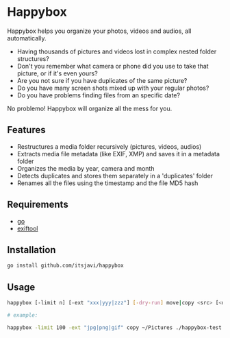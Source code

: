 # Happybox

Happybox helps you organize your photos, videos and audios, all automatically.

- Having thousands of pictures and videos lost in complex nested folder structures?
- Don't you remember what camera or phone did you use to take that picture, or if it's even yours?
- Are you not sure if you have duplicates of the same picture?
- Do you have many screen shots mixed up with your regular photos?
- Do you have problems finding files from an specific date?

No problemo! Happybox will organize all the mess for you.

## Features

- Restructures a media folder recursively (pictures, videos, audios)
- Extracts media file metadata (like EXIF, XMP) and saves it in a metadata folder
- Organizes the media by year, camera and month
- Detects duplicates and stores them separately in a 'duplicates' folder
- Renames all the files using the timestamp and the file MD5 hash


## Requirements

- [go](https://github.com/golang/go)
- [exiftool](https://github.com/exiftool/exiftool)


## Installation

```bash
go install github.com/itsjavi/happybox

```

## Usage

```bash
happybox [-limit n] [-ext "xxx|yyy|zzz"] [-dry-run] move|copy <src> [<dest>]

# example:

happybox -limit 100 -ext "jpg|png|gif" copy ~/Pictures ./happybox-test

```